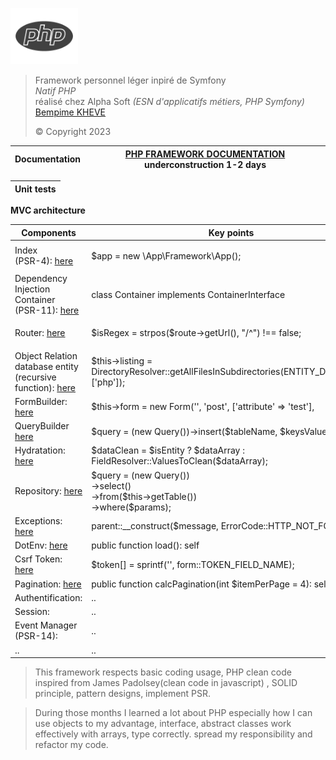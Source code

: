 <p><img alt="Image" title="icon" src="public/logo-php.png" height="90" /></p>
<blockquote>
    Framework personnel léger inpiré de Symfony<br>
    <em>Natif PHP</em><br>
    réalisé chez Alpha Soft <em>(ESN d'applicatifs métiers, PHP Symfony)</em><br>
    <a href="https://www.linkedin.com/in/bempime-kheve/" target="_blank"> Bempime KHEVE</a><br>
    <p>&copy; Copyright 2023</p>
</blockquote>
<table>
    <thead>
        <tr>
            <th>
                Documentation
            </th>
            <th>
                <a href="https://php-framework-documentation.bempime-kheve.com ">PHP FRAMEWORK DOCUMENTATION</a>
            underconstruction 1-2 days
            </th>
        </tr>
    </thead>
</table>
<table>
    <thead>
        <tr>
            <th>
                Unit tests
            </th>
        </tr>
    </thead>
</table>

**MVC architecture**

<table>
    <thead>
        <tr>
            <th>
                Components
            </th>
            <th>
                Key points
            </th>
        </tr>
    </thead>
    <tbody>
        <tr>
            <td>
                Index <br>(PSR-4):
                <a href="https://github.com/Juju075/php_framework/blob/main/public/index.php" target="_blank"> here
                </a><br>
            </td>
            <td>
                <p class="code">
                    $app = new \App\Framework\App();<br>
                </p>
            </td>
        </tr>
        <tr>
            <td>
                Dependency Injection Container <br>(PSR-11):
                <a href="https://github.com/Juju075/php_framework/blob/main/src/Framework/Container/Container.php" target="_blank"> here
                </a><br>
            </td>
            <td>
                class Container implements ContainerInterface
            </td>
        </tr>
        <tr>
            <td>
                Router:
                <a href="https://github.com/Juju075/php_framework/blob/main/src/Framework/Router/Router.php" target="_blank"> here
                </a><br>
            </td>
            <td>
                <p class="code">
                    $isRegex = strpos($route->getUrl(), "/^") !== false;<br>
                </p>
            </td>
        </tr>
        <tr>
            <td>
               Object Relation database entity (recursive function):
                <a href="https://github.com/Juju075/php_framework/blob/main/src/Framework/Database/Schema.php" target="_blank">
                here </a><br>
            </td>
            <td>
                $this->listing = DirectoryResolver::getAllFilesInSubdirectories(ENTITY_DIRECTORY, ['php']);
            </td>
        </tr>
        <tr>
            <td>
               FormBuilder:
                <a href="https://github.com/Juju075/php_framework/blob/main/src/Form/Type/PostType.php" target="_blank"> here </a><br>
            </td>
            <td>
                $this->form = new Form('', 'post', ['attribute' => 'test'],
            </td>
        </tr>
        <tr>
            <td>
               QueryBuilder
                <a href="https://github.com/Juju075/php_framework/blob/main/src/Framework/Database/EntityManager.php" target="_blank">
                here </a><br>
            </td>
            <td>
                $query = (new Query())->insert($tableName, $keysValues);
            </td>
        </tr>
        <tr>
            <td>
               Hydratation:
                <a href="https://github.com/Juju075/php_framework/blob/main/src/Framework/Database/Hydrator.php" target="_blank">
                here </a><br>
            </td>
            <td>
                $dataClean = $isEntity ? $dataArray : FieldResolver::ValuesToClean($dataArray);
            </td>
        </tr>
        <tr>
            <td>
               Repository:
                <a href="https://github.com/Juju075/php_framework/blob/main/src/Framework/Repository/AbstractRepository.php" target="_blank">
                here </a><br>
            </td>
            <td>
                $query = (new Query())<br>
                    ->select()<br>
                    ->from($this->getTable())<br>
                    ->where($params);
            </td>
        </tr>
        <tr>
            <td>
               Exceptions:
                <a href="https://github.com/Juju075/php_framework/blob/main/src/Exception/NotFoundException.php" target="_blank">
                here </a><br>
            </td>
            <td>
                parent::__construct($message, ErrorCode::HTTP_NOT_FOUND);
            </td>
        </tr>
        <tr>
            <td>
               DotEnv:
                <a href="https://github.com/Juju075/php_framework/blob/main/src/Framework/Database/DotEnv.php" target="_blank">
                here </a><br>
            </td>
            <td>
                public function load(): self
            </td>
        </tr>
        <tr>
            <td>
               Csrf Token:
                <a href="https://github.com/Juju075/php_framework/blob/main/src/Framework/Form/Token.php" target="_blank">
                here </a><br>
            </td>
            <td>
                $token[] = sprintf('<input type="hidden"  name="%s"/>', form::TOKEN_FIELD_NAME);
            </td>
        </tr>
        <tr>
            <td>
               Pagination:
                <a href="https://github.com/Juju075/php_framework/blob/main/templates/content/Pagination.php" target="_blank">
                here </a><br>
            </td>
            <td>
                public function calcPagination(int $itemPerPage = 4): self
            </td>
        </tr>
        <tr>
            <td>
               Authentification:
            </td>
            <td>
                ..
            </td>
        </tr>
        <tr>
            <td>
               Session:
            </td>
            <td>
                ..
            </td>
        </tr>
        <tr>
            <td>
               Event Manager <br>(PSR-14):
            </td>
            <td>
                ..
            </td>
        </tr>
        <tr>
            <td>
               ..
            </td>
            <td>
                ..
            </td>
        </tr>
    </tbody>
</table>

> This framework respects basic coding usage, PHP clean code inspired from James Padolsey(clean code in javascript) ,
> SOLID principle, pattern designs, implement PSR.

> During those months I learned a lot about PHP especially
> how I can use objects to my advantage, interface, abstract classes
> work effectively with arrays, type correctly.
> spread my responsibility and refactor my code.









